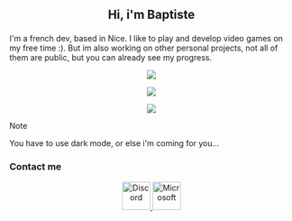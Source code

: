 ## <p align="center"> Hi, i'm Baptiste</p>
I'm a french dev, based in Nice. I like to play and develop video games on my free time :). But im also working on other personal projects, not all of them are public, but you can already see my progress.</p>
<p align="center"><a href="https://github-readme-stats"><img src="https://github-readme-stats.vercel.app/api/top-langs/?username=deepiuus&hide_progress=true"/></a></p>
<p align="center"><a href="https://github.com/deepiuus/github-readme-stats"><img src="https://github-readme-stats.vercel.app/api?username=deepiuus"/></a></p>
<p align="center"><a href="https://git.io/streak-stats"><img src="https://streak-stats.demolab.com?user=deepiuus"/></a></p>

> [!NOTE]
> You have to use dark mode, or else i'm coming for you...
### Contact me
<div align="center">
    <a href="https://discordapp.com/users/deepiuus">
        <img src="https://pnghq.com/wp-content/uploads/pnghq.com-discords-bring-guideline-9.png" alt="Discord" width="50" height="auto">
    </a>
    <a href="mailto:baptiste.robles@epitech.eu">
        <img src="https://pnghq.com/wp-content/uploads/2024/09/pnghq.com-windows-logo-high-resolut-4-300x300.png" alt="Microsoft" width="50" height="auto">
    </a>
</div>
